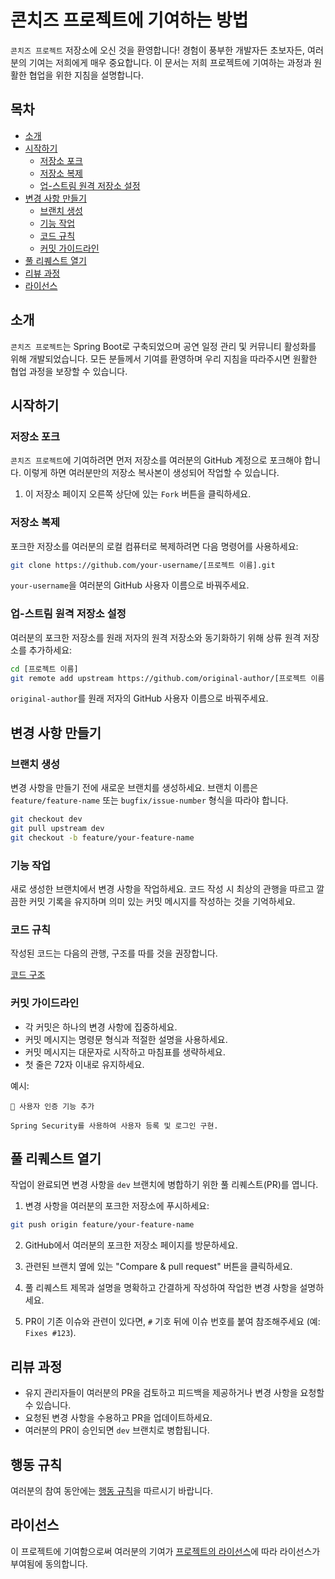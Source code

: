 # 콘치즈 프로젝트에 기여하는 방법

`콘치즈 프로젝트` 저장소에 오신 것을 환영합니다!
경험이 풍부한 개발자든 초보자든, 여러분의 기여는 저희에게 매우 중요합니다.
이 문서는 저희 프로젝트에 기여하는 과정과 원활한 협업을 위한 지침을 설명합니다.

## 목차
- [소개](#소개)
- [시작하기](#시작하기)
  - [저장소 포크](#저장소-포크)
  - [저장소 복제](#저장소-복제)
  - [업-스트림 원격 저장소 설정](#업-스트림-원격-저장소-설정)
- [변경 사항 만들기](#변경-사항-만들기)
  - [브랜치 생성](#브랜치-생성)
  - [기능 작업](#기능-작업)
  - [코드 규칙](#코드-규칙)
  - [커밋 가이드라인](#커밋-가이드라인)
- [풀 리퀘스트 열기](#풀-리퀘스트-열기)
- [리뷰 과정](#리뷰-과정)
- [라이선스](#라이선스)

## 소개

`콘치즈 프로젝트`는 Spring Boot로 구축되었으며 공연 일정 관리 및 커뮤니티 활성화를 위해 개발되었습니다.
모든 분들께서 기여를 환영하며 우리 지침을 따라주시면 원활한 협업 과정을 보장할 수 있습니다.

## 시작하기

### 저장소 포크

`콘치즈 프로젝트`에 기여하려면 먼저 저장소를 여러분의 GitHub 계정으로 포크해야 합니다.
이렇게 하면 여러분만의 저장소 복사본이 생성되어 작업할 수 있습니다.

1. 이 저장소 페이지 오른쪽 상단에 있는 `Fork` 버튼을 클릭하세요.

### 저장소 복제

포크한 저장소를 여러분의 로컬 컴퓨터로 복제하려면 다음 명령어를 사용하세요:

```bash
git clone https://github.com/your-username/[프로젝트 이름].git
```

`your-username`을 여러분의 GitHub 사용자 이름으로 바꿔주세요.

### 업-스트림 원격 저장소 설정

여러분의 포크한 저장소를 원래 저자의 원격 저장소와 동기화하기 위해 상류 원격 저장소를 추가하세요:

```bash
cd [프로젝트 이름]
git remote add upstream https://github.com/original-author/[프로젝트 이름].git
```

`original-author`를 원래 저자의 GitHub 사용자 이름으로 바꿔주세요.

## 변경 사항 만들기

### 브랜치 생성

변경 사항을 만들기 전에 새로운 브랜치를 생성하세요. 브랜치 이름은 `feature/feature-name` 또는 `bugfix/issue-number` 형식을 따라야 합니다.

```bash
git checkout dev
git pull upstream dev
git checkout -b feature/your-feature-name
```

### 기능 작업

새로 생성한 브랜치에서 변경 사항을 작업하세요. 코드 작성 시 최상의 관행을 따르고 깔끔한 커밋 기록을 유지하며 의미 있는 커밋 메시지를 작성하는 것을 기억하세요.

### 코드 규칙

작성된 코드는 다음의 관행, 구조를 따를 것을 권장합니다.

[코드 구조](CODE_STRUCTURE.md)

### 커밋 가이드라인

- 각 커밋은 하나의 변경 사항에 집중하세요.
- 커밋 메시지는 명령문 형식과 적절한 설명을 사용하세요.
- 커밋 메시지는 대문자로 시작하고 마침표를 생략하세요.
- 첫 줄은 72자 이내로 유지하세요.

예시:

```plaintext
🛂 사용자 인증 기능 추가

Spring Security를 사용하여 사용자 등록 및 로그인 구현.
```

## 풀 리퀘스트 열기

작업이 완료되면 변경 사항을 `dev` 브랜치에 병합하기 위한 풀 리퀘스트(PR)를 엽니다.

1. 변경 사항을 여러분의 포크한 저장소에 푸시하세요:

```bash
git push origin feature/your-feature-name
```

2. GitHub에서 여러분의 포크한 저장소 페이지를 방문하세요.

3. 관련된 브랜치 옆에 있는 "Compare & pull request" 버튼을 클릭하세요.

4. 풀 리퀘스트 제목과 설명을 명확하고 간결하게 작성하여 작업한 변경 사항을 설명하세요.

5. PR이 기존 이슈와 관련이 있다면, `#` 기호 뒤에 이슈 번호를 붙여 참조해주세요 (예: `Fixes #123`).

## 리뷰 과정

- 유지 관리자들이 여러분의 PR을 검토하고 피드백을 제공하거나 변경 사항을 요청할 수 있습니다.
- 요청된 변경 사항을 수용하고 PR을 업데이트하세요.
- 여러분의 PR이 승인되면 `dev` 브랜치로 병합됩니다.

## 행동 규칙

여러분의 참여 동안에는 [행동 규칙](CODE_OF_CONDUCT.md)을 따르시기 바랍니다.

## 라이선스

이 프로젝트에 기여함으로써 여러분의 기여가 [프로젝트의 라이선스](LICENSE.MD)에 따라 라이선스가 부여됨에 동의합니다.
